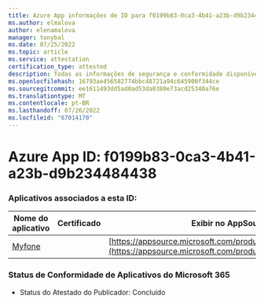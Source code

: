 ```yaml
---
title: Azure App informações de ID para f0199b83-0ca3-4b41-a23b-d9b234484438
ms.author: elmalova
author: elenamalova
manager: tonybal
ms.date: 07/25/2022
ms.topic: article
ms.service: attestation
certification_type: attested
description: Todas as informações de segurança e conformidade disponíveis para f0199b83-0ca3-4b41-a23b-d9b234484438.
ms.openlocfilehash: 16793ae456582774bbc48721a94c645900f344ce
ms.sourcegitcommit: ee1611493dd5ad0ad53da0380e73acd25340a76e
ms.translationtype: MT
ms.contentlocale: pt-BR
ms.lasthandoff: 07/26/2022
ms.locfileid: "67014170"
---
```

# <a name="azure-app-id-f0199b83-0ca3-4b41-a23b-d9b234484438"></a>Azure App ID: f0199b83-0ca3-4b41-a23b-d9b234484438


### <a name="apps-associated-with-this-id"></a>Aplicativos associados a esta ID:
| **Nome do aplicativo** | **Certificado** | **Exibir no AppSource** |
|--------------|---------------|-----------------------|
| [Myfone](../forward/WA200000716.md) |  | [https://appsource.microsoft.com/product/office/WA200000716](https://appsource.microsoft.com/product/office/WA200000716) |

### <a name="microsoft-365-app-compliance-status"></a>Status de Conformidade de Aplicativos do Microsoft 365
- Status do Atestado do Publicador: Concluído
